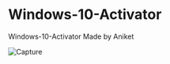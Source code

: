 # Windows-10-Activator


Windows-10-Activator Made by Aniket

![Capture](https://user-images.githubusercontent.com/38289183/55353885-f5386780-54e1-11e9-897c-07bd343799c3.JPG)
